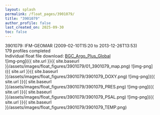 ```yaml
---
layout: splash
permalink: /float_pages/3901079/
title: "3901079"
author_profile: false
last_created_on: 2025-09-30
toc: false
---
```

 
3901079: IFM-GEOMAR (2009-02-10T15:20 to 2013-12-26T13:53)\
179 profiles completed\
Individual float file download: [BGC_Argo_Plus_Global](https://ftp.soest.hawaii.edu/bgc_argo_plus/Individual_Floats/outliers_removed/3901079_Sprof_processed.nc)\
![img-png]({{ site.url }}{{ site.baseurl }}/assets/images/float_figures/3901079/01_3901079_map.png)
![img-png]({{ site.url }}{{ site.baseurl }}/assets/images/float_figures/3901079/3901079_DOXY.png)
![img-png]({{ site.url }}{{ site.baseurl }}/assets/images/float_figures/3901079/3901079_PRES.png)
![img-png]({{ site.url }}{{ site.baseurl }}/assets/images/float_figures/3901079/3901079_PSAL.png)
![img-png]({{ site.url }}{{ site.baseurl }}/assets/images/float_figures/3901079/3901079_TEMP.png)
